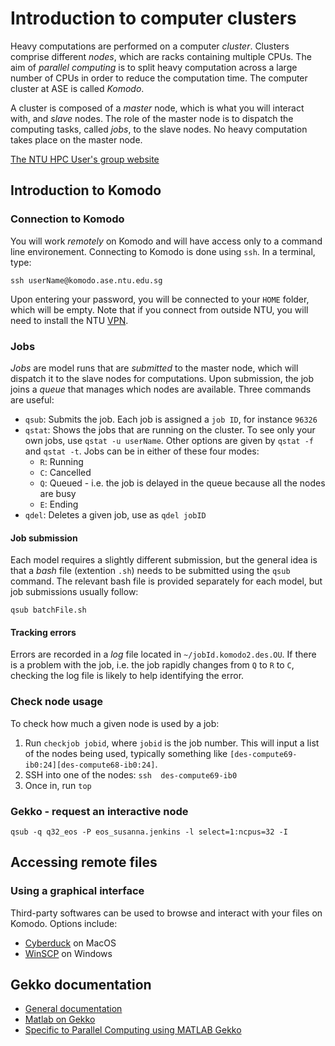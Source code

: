 # Introduction to computer clusters

Heavy computations are performed on a computer *cluster*. Clusters comprise different *nodes*, which are racks containing multiple CPUs. The aim of *parallel computing* is to split heavy computation across a large number of CPUs in order to reduce the computation time. The computer cluster at ASE is called *Komodo*.

A cluster is composed of a *master* node, which is what you will interact with, and *slave* nodes. The role of the master node is to dispatch the computing tasks, called *jobs*, to the slave nodes. No heavy computation takes place on the master node.

[The NTU HPC User's group website](https://entuedu.sharepoint.com/teams/ntuhpcusersgroup2)


## Introduction to Komodo
### Connection to Komodo
You will work *remotely* on Komodo and will have access only to a command line environement. Connecting to Komodo is done using `ssh`. In a terminal, type:

```
ssh userName@komodo.ase.ntu.edu.sg
```

Upon entering your password, you will be connected to your `HOME` folder, which will be empty. Note that if you connect from outside NTU, you will need to install the NTU [VPN](https://ntuvpn.ntu.edu.sg/dana-na/auth/url_default/welcome.cgi).

### Jobs
*Jobs* are model runs that are *submitted* to the master node, which will dispatch it to the slave nodes for computations. Upon submission, the job joins a *queue* that manages which nodes are available. Three commands are useful:
- `qsub`: Submits the job. Each job is assigned a `job ID`, for instance `96326`
- `qstat`: Shows the jobs that are running on the cluster. To see only your own jobs, use `qstat -u userName`. Other options are given by `qstat -f` and `qstat -t`. Jobs can be in either of these four modes:
  - `R`: Running
  - `C`: Cancelled
  - `Q`: Queued - i.e. the job is delayed in the queue because all the nodes are busy
  - `E`: Ending
- `qdel`: Deletes a given job, use as `qdel jobID`

#### Job submission
Each model requires a slightly different submission, but the general idea is that a *bash* file (extention `.sh`) needs to be submitted using the `qsub` command. The relevant bash file is provided separately for each model, but job submissions usually follow:
```
qsub batchFile.sh
```

#### Tracking errors
Errors are recorded in a *log* file located in `~/jobId.komodo2.des.OU`. If there is a problem with the job, i.e. the job rapidly changes from `Q` to `R` to `C`, checking the log file is likely to help identifying the error.

### Check node usage
To check how much a given node is used by a job:
1. Run `checkjob jobid`, where `jobid` is the job number. This will input a list of the nodes being used, typically something like `[des-compute69-ib0:24][des-compute68-ib0:24]`.
2. SSH into one of the nodes: `ssh  des-compute69-ib0`
3. Once in, run `top`

### Gekko - request an interactive node
```
qsub -q q32_eos -P eos_susanna.jenkins -l select=1:ncpus=32 -I
```

## Accessing remote files

### Using a graphical interface
Third-party softwares can be used to browse and interact with your files on Komodo. Options include:
- [Cyberduck](https://cyberduck.io) on MacOS
- [WinSCP](https://winscp.net/eng/download.php) on Windows


## Gekko documentation
- [General documentation](https://entuedu.sharepoint.com/teams/ntuhpcusersgroup2)
- [Matlab on Gekko](https://entuedu.sharepoint.com/teams/ntuhpcusersgroup2/SitePages/Running-MATLAB-on-Gekko.aspx)
- [Specific to Parallel Computing using MATLAB Gekko](https://entuedu.sharepoint.com/teams/ntuhpcusersgroup2/Shared%20Documents/Getting%20Started%20with%20Parallel%20Computing%20using%20MATLAB%20Gekko%20v1-0.pdf)